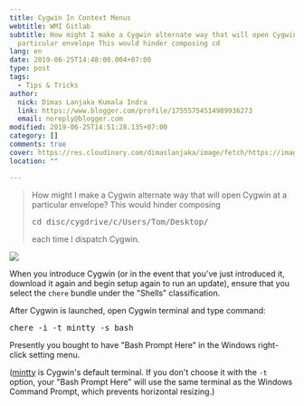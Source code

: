 ```yaml
---
title: Cygwin In Context Menus
webtitle: WMI Gitlab
subtitle: How might I make a Cygwin alternate way that will open Cygwin at a
  particular envelope This would hinder composing cd
lang: en
date: 2019-06-25T14:48:00.004+07:00
type: post
tags:
  - Tips & Tricks
author:
  nick: Dimas Lanjaka Kumala Indra
  link: https://www.blogger.com/profile/17555754514989936273
  email: noreply@blogger.com
modified: 2019-06-25T14:51:28.135+07:00
category: []
comments: true
cover: https://res.cloudinary.com/dimaslanjaka/image/fetch/https://image3.mouthshut.com/images/imagesp/925039881s.png
location: ""

---
```


<div dir="ltr" style="text-align: left;" trbidi="on"><blockquote>How might I make a Cygwin alternate way that will open Cygwin at a particular envelope? This would hinder composing <pre>cd disc/cygdrive/c/Users/Tom/Desktop/ </pre>each time I dispatch Cygwin. </blockquote><img src="https://res.cloudinary.com/dimaslanjaka/image/fetch/https://image3.mouthshut.com/images/imagesp/925039881s.png"><p>When you introduce Cygwin (or in the event that you've just introduced it, download it   again and begin setup again to run an update), ensure that you select   the <code>chere</code> bundle under the "Shells" classification. </p><p>    After Cygwin is launched, open Cygwin terminal and type command: </p><pre>chere -i -t mintty -s bash</pre><p></p><p>    Presently you bought to have "Bash Prompt Here" in the Windows right-click setting   menu. </p><p>    (<a href="https://code.google.com/p/mintty/" rel="noopener noreferer nofollow">mintty</a> is     Cygwin's default terminal. If you don't choose it with the <code>-t</code>    option, your "Bash Prompt Here" will use the same terminal as the Windows     Command Prompt, which prevents horizontal resizing.) </p> </div>